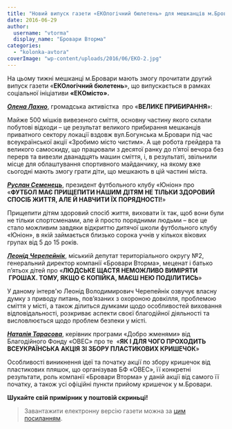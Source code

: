 ```yaml
---
title: "Новий випуск газети «ЕКОлогічний бюлетень» для мешканців м.Бровари"
date: 2016-06-29
author: 
  username: "vtorma"
  display_name: "Бровари Вторма"
categories: 
  - "kolonka-avtora"
coverImage: "wp-content/uploads/2016/06/EKO-2.jpg"
---
```


На цьому тижні мешканці м.Бровари мають змогу прочитати другий випуск газети «**ЕКОлогічний бюлетень**», що випускається в рамках соціальної ініціативи **«ЕКОмісто».**

[_**Олена Лахно**_](https://www.facebook.com/profile.php?id=100001598434428&ref=ts&fref=ts), громадська активістка  про «**ВЕЛИКЕ ПРИБИРАННЯ**»:

Майже 500 мішків вивезеного сміття, основну частину якого склали побутові відходи – це результат великого прибирання мешканців приватного сектору локації вздовж вул.Богунська м.Бровари під час всеукраїнської акції «Зробимо місто чистим». А ще робота грейдера та великого самоскиду, що працювали з десятої ранку до п’ятої вечора без перерв та вивезли дванадцять машин сміття, і, в результаті, звільнили місце для облаштування спортивного майданчику, на якому вже сьогодні мають змогу грати діти, що мешкають в цій частині міста.

[_**Руслан Семенець**_](https://www.facebook.com/profile.php?id=100009237272614&ref=ts&fref=ts), президент футбольного клубу «Юніон» про «**ФУТБОЛ МАЄ ПРИЩЕПИТИ НАШИМ ДІТЯМ НЕ ТІЛЬКИ ЗДОРОВИЙ СПОСІБ ЖИТТЯ, АЛЕ Й НАВЧИТИ ЇХ ПОРЯДНОСТІ!**»

Прищепити дітям здоровий спосіб життя, виховати їх так, щоб вони були не тільки спортсменами, але й просто поряд­ними людьми – все це стало можливим завдяки відкриттю дитячої школи футбольного клубу «Юніон», в якій займається близько сорока учнів у кількох вікових групах від 5 до 15 років.

[_**Леонід Черепейнік**_](https://www.facebook.com/cherepeynik.ua/?ref=ts&fref=ts), міськиій депутат територіального округу №2, генеральний директор компанії «Бровари Вторма», меценат і батько п’ятьох дітей про «**ЛЮДСЬКЕ ЩАСТЯ НЕМОЖЛИВО ВИМІРЯТИ  ГРОШАХ. ТОМУ, ЯКЩО Є КОПІЙКА, МАЄШ НЕЮ ПОДІЛИТИСЬ**»

У даному інтерв'ю Леонід Володимирович Черепейнік озвучує власну думку з приводу питань, пов’язаних з охороною довкілля, проблемою сміття у місті, а також ділиться думками щодо особливостей виховання відповідальності, розкриває аспекти своєї благодійної діяльності та висловлюється щодо проблем безпеки у місті.

[_**Наталія Тарасова**_](https://www.facebook.com/natalia.tarasova.7315?ref=ts&fref=ts), керівник програми «Добро жменями» від Благодійного Фонду «ОВЕС» про те  «**ЯК І ДЛЯ ЧОГО ПРОХОДИТЬ ВСЕУКРАЇНСЬКА АКЦІЯ ЗІ ЗБОРУ ПЛАСТИКОВИХ КРИШЕЧОК**»

Особливості виникнення ідеї та початку акції по збору кришечок від пластикових пляшок, що організував БФ «ОВЕС», її конкретні результати, роль компанії «Бровари Вторма» у даній акції від самого її початку, а також усі офіційні пункти прийому кришечок у м.Бровари.

**Шукайте свій примірник у поштовій скриньці!**

> Завантажити електронну версію газети можна за [цим посиланням](https://drive.google.com/file/d/0B1uuuXldklduV2t2eEFVYWdCTTg/view).
